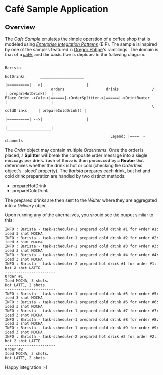 Café Sample Application
=======================

## Overview

The *Café Sample* emulates the simple operation of a coffee shop that is modeled using *[Enterprise Integration Patterns][]* (EIP). The sample is inspired by one of the samples featured in [Gregor Hohpe][]'s ramblings. The domain is that of a [café][], and the basic flow is depicted in the following diagram:


	                                                                                          Barista
	                                                                     hotDrinks       ____________________
	                                                                    |==========| -->|                    |
	                     orders                   drinks               /                | prepareHotDrink()  |
	Place Order ->Cafe->|======|->OrderSplitter->|======|->DrinkRouter                  |                    |
	                                                                   \ coldDrinks     | prepareColdDrink() |
	                                                                    |==========| -->|                    |
	                                                                                    |____________________|
	
	                                                Legend: |====| - channels
	
                                                                       
The *Order* object may contain multiple *OrderItems*. Once the order is placed, a **Splitter** will break the composite order message into a single message per drink. Each of these is then processed by a **Router** that determines whether the drink is hot or cold (checking the *OrderItem* object's 'isIced' property). The *Barista* prepares each drink, but hot and cold drink preparation are handled by two distinct methods: 

* prepareHotDrink
* prepareColdDrink

The prepared drinks are then sent to the *Waiter* where they are aggregated into a *Delivery* object.


Upon running any of the alternatives, you should see the output similar to this:

	INFO : Barista - task-scheduler-1 prepared cold drink #1 for order #1: iced 3 shot MOCHA
	INFO : Barista - task-scheduler-1 prepared cold drink #2 for order #2: iced 3 shot MOCHA
	INFO : Barista - task-scheduler-1 prepared cold drink #3 for order #3: iced 3 shot MOCHA
	INFO : Barista - task-scheduler-1 prepared cold drink #4 for order #4: iced 3 shot MOCHA
	INFO : Barista - task-scheduler-2 prepared hot drink #1 for order #1: hot 2 shot LATTE
	-----------------------
	Order #1
	Iced MOCHA, 3 shots.
	Hot LATTE, 2 shots.
	-----------------------
	INFO : Barista - task-scheduler-1 prepared cold drink #5 for order #5: iced 3 shot MOCHA
	INFO : Barista - task-scheduler-1 prepared cold drink #6 for order #6: iced 3 shot MOCHA
	INFO : Barista - task-scheduler-1 prepared cold drink #7 for order #7: iced 3 shot MOCHA
	INFO : Barista - task-scheduler-1 prepared cold drink #8 for order #8: iced 3 shot MOCHA
	INFO : Barista - task-scheduler-1 prepared cold drink #9 for order #9: iced 3 shot MOCHA
	INFO : Barista - task-scheduler-2 prepared hot drink #2 for order #2: hot 2 shot LATTE
	-----------------------
	Order #2
	Iced MOCHA, 3 shots.
	Hot LATTE, 2 shots.
   			
Happy integration :-)


[café]: https://en.wikipedia.org/wiki/Caf%25C3%25A9
[Enterprise Integration Patterns]: https://www.enterpriseintegrationpatterns.com/eaipatterns.html
[Gregor Hohpe]: https://www.enterpriseintegrationpatterns.com/gregor.html
[JMS]: https://en.wikipedia.org/wiki/Java_Message_Service

